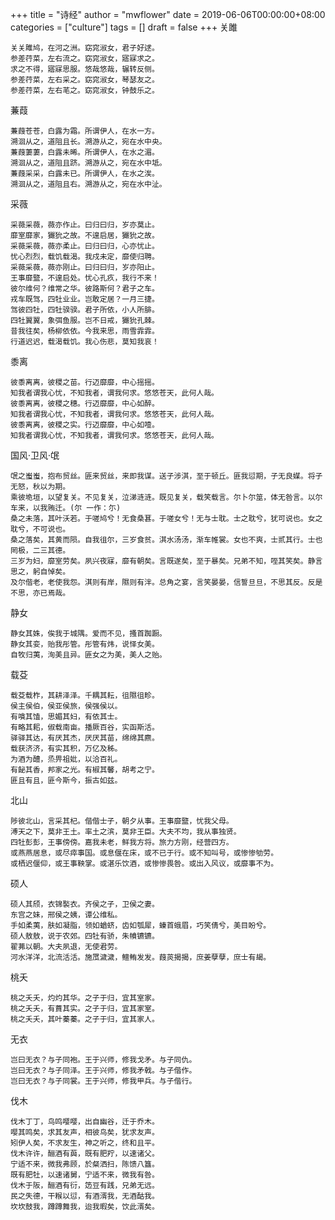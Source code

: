 +++
title = "诗经"
author = "mwflower"
date = 2019-06-06T00:00:00+08:00
categories = ["culture"]
tags = []
draft = false
+++
关雎

    关关雎鸠，在河之洲。窈窕淑女，君子好逑。
    参差荇菜，左右流之。窈窕淑女，寤寐求之。
    求之不得，寤寐思服。悠哉悠哉，辗转反侧。
    参差荇菜，左右采之。窈窕淑女，琴瑟友之。
    参差荇菜，左右芼之。窈窕淑女，钟鼓乐之。

蒹葭

    蒹葭苍苍，白露为霜。所谓伊人，在水一方。
    溯洄从之，道阻且长。溯游从之，宛在水中央。
    蒹葭萋萋，白露未晞。所谓伊人，在水之湄。
    溯洄从之，道阻且跻。溯游从之，宛在水中坻。
    蒹葭采采，白露未已。所谓伊人，在水之涘。
    溯洄从之，道阻且右。溯游从之，宛在水中沚。

采薇

    采薇采薇，薇亦作止。曰归曰归，岁亦莫止。
    靡室靡家，玁狁之故。不遑启居，玁狁之故。
    采薇采薇，薇亦柔止。曰归曰归，心亦忧止。
    忧心烈烈，载饥载渴。我戍未定，靡使归聘。
    采薇采薇，薇亦刚止。曰归曰归，岁亦阳止。
    王事靡盬，不遑启处。忧心孔疚，我行不来！
    彼尔维何？维常之华。彼路斯何？君子之车。
    戎车既驾，四牡业业。岂敢定居？一月三捷。
    驾彼四牡，四牡骙骙。君子所依，小人所腓。
    四牡翼翼，象弭鱼服。岂不日戒，玁狁孔棘。
    昔我往矣，杨柳依依。今我来思，雨雪霏霏。
    行道迟迟，载渴载饥。我心伤悲，莫知我哀！

黍离

    彼黍离离，彼稷之苗。行迈靡靡，中心摇摇。
    知我者谓我心忧，不知我者，谓我何求。悠悠苍天，此何人哉。
    彼黍离离，彼稷之穗。行迈靡靡，中心如醉。
    知我者谓我心忧，不知我者，谓我何求。悠悠苍天，此何人哉。
    彼黍离离，彼稷之实。行迈靡靡，中心如噎。
    知我者谓我心忧，不知我者，谓我何求。悠悠苍天，此何人哉。

国风·卫风·氓

    氓之蚩蚩，抱布贸丝。匪来贸丝，来即我谋。送子涉淇，至于顿丘。匪我愆期，子无良媒。将子无怒，秋以为期。
    乘彼垝垣，以望复关。不见复关，泣涕涟涟。既见复关，载笑载言。尔卜尔筮，体无咎言。以尔车来，以我贿迁。(尔 一作：尓)
    桑之未落，其叶沃若。于嗟鸠兮！无食桑葚。于嗟女兮！无与士耽。士之耽兮，犹可说也。女之耽兮，不可说也。
    桑之落矣，其黄而陨。自我徂尔，三岁食贫。淇水汤汤，渐车帷裳。女也不爽，士贰其行。士也罔极，二三其德。
    三岁为妇，靡室劳矣。夙兴夜寐，靡有朝矣。言既遂矣，至于暴矣。兄弟不知，咥其笑矣。静言思之，躬自悼矣。
    及尔偕老，老使我怨。淇则有岸，隰则有泮。总角之宴，言笑晏晏，信誓旦旦，不思其反。反是不思，亦已焉哉。

静女

    静女其姝，俟我于城隅。爱而不见，搔首踟蹰。
    静女其娈，贻我彤管。彤管有炜，说怿女美。
    自牧归荑，洵美且异。匪女之为美，美人之贻。

载芟

    载芟载柞，其耕泽泽。千耦其耘，徂隰徂畛。
    侯主侯伯，侯亚侯旅，侯强侯以。
    有嗿其馌，思媚其妇，有依其士。
    有略其耜，俶载南亩。播厥百谷，实函斯活。
    驿驿其达，有厌其杰，厌厌其苗，绵绵其麃。
    载获济济，有实其积，万亿及秭。
    为酒为醴，烝畀祖妣，以洽百礼。
    有飶其香，邦家之光。有椒其馨，胡考之宁。
    匪且有且，匪今斯今，振古如兹。

北山

    陟彼北山，言采其杞。偕偕士子，朝夕从事。王事靡盬，忧我父母。
    溥天之下，莫非王土。率土之滨，莫非王臣。大夫不均，我从事独贤。
    四牡彭彭，王事傍傍。嘉我未老，鲜我方将。旅力方刚，经营四方。
    或燕燕居息，或尽瘁事国。或息偃在床，或不已于行。或不知叫号，或惨惨劬劳。
    或栖迟偃仰，或王事鞅掌。或湛乐饮酒，或惨惨畏咎。或出入风议，或靡事不为。

硕人

    硕人其颀，衣锦褧衣。齐侯之子，卫侯之妻。
    东宫之妹，邢侯之姨，谭公维私。
    手如柔荑，肤如凝脂，领如蝤蛴，齿如瓠犀，螓首蛾眉，巧笑倩兮，美目盼兮。
    硕人敖敖，说于农郊。四牡有骄，朱幩镳镳。
    翟茀以朝。大夫夙退，无使君劳。
    河水洋洋，北流活活。施罛濊濊，鳣鲔发发。葭菼揭揭，庶姜孽孽，庶士有朅。

桃夭

    桃之夭夭，灼灼其华。之子于归，宜其室家。
    桃之夭夭，有蕡其实。之子于归，宜其家室。
    桃之夭夭，其叶蓁蓁。之子于归，宜其家人。

无衣

    岂曰无衣？与子同袍。王于兴师，修我戈矛。与子同仇。
    岂曰无衣？与子同泽。王于兴师，修我矛戟。与子偕作。
    岂曰无衣？与子同裳。王于兴师，修我甲兵。与子偕行。

伐木

    伐木丁丁，鸟鸣嘤嘤，出自幽谷，迁于乔木。
    嘤其鸣矣，求其友声，相彼鸟矣，犹求友声。
    矧伊人矣，不求友生，神之听之，终和且平。
    伐木许许，酾酒有藇，既有肥羜，以速诸父。
    宁适不来，微我弗顾，於粲洒扫，陈馈八簋。
    既有肥牡，以速诸舅，宁适不来，微我有咎。
    伐木于阪，酾酒有衍，笾豆有践，兄弟无远。
    民之失德，干糇以愆，有酒湑我，无酒酤我。
    坎坎鼓我，蹲蹲舞我，迨我暇矣，饮此湑矣。
